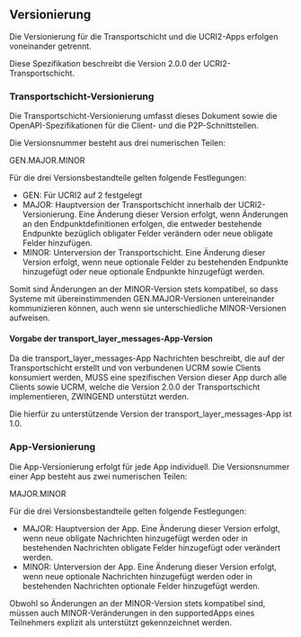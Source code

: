 ## Versionierung
Die Versionierung für die Transportschicht und die UCRI2-Apps erfolgen voneinander getrennt.

Diese Spezifikation beschreibt die Version 2.0.0 der UCRI2-Transportschicht.

### Transportschicht-Versionierung
Die Transportschicht-Versionierung umfasst dieses Dokument sowie die OpenAPI-Spezifikationen für die Client- und die P2P-Schnittstellen.

Die Versionsnummer besteht aus drei numerischen Teilen:

GEN.MAJOR.MINOR

Für die drei Versionsbestandteile gelten folgende Festlegungen:
- GEN: Für UCRI2 auf 2 festgelegt
- MAJOR: Hauptversion der Transportschicht innerhalb der UCRI2-Versionierung. Eine Änderung dieser Version erfolgt, wenn Änderungen an den Endpunktdefinitionen erfolgen, die entweder bestehende Endpunkte bezüglich obligater Felder verändern oder neue obligate Felder hinzufügen.
- MINOR: Unterversion der Transportschicht. Eine Änderung dieser Version erfolgt, wenn neue optionale Felder zu bestehenden Endpunkte hinzugefügt oder neue optionale Endpunkte hinzugefügt werden.

Somit sind Änderungen an der MINOR-Version stets kompatibel, so dass Systeme mit übereinstimmenden GEN.MAJOR-Versionen untereinander kommunizieren können, auch wenn sie unterschiedliche MINOR-Versionen aufweisen.

#### Vorgabe der transport_layer_messages-App-Version
Da die transport_layer_messages-App Nachrichten beschreibt, die auf der Transportschicht erstellt und von verbundenen UCRM sowie Clients konsumiert werden, MUSS eine spezifischen Version dieser App durch alle Clients sowie UCRM, welche die Version 2.0.0 der Transportschicht implementieren, ZWINGEND unterstützt werden.

Die hierfür zu unterstützende Version der transport_layer_messages-App ist 1.0.

### App-Versionierung
Die App-Versionierung erfolgt für jede App individuell. Die Versionsnummer einer App besteht aus zwei numerischen Teilen:

MAJOR.MINOR

Für die drei Versionsbestandteile gelten folgende Festlegungen:
- MAJOR: Hauptversion der App. Eine Änderung dieser Version erfolgt, wenn neue obligate Nachrichten hinzugefügt werden oder in bestehenden Nachrichten obligate Felder hinzugefügt oder verändert werden.
- MINOR: Unterversion der App. Eine Änderung dieser Version erfolgt, wenn neue optionale Nachrichten hinzugefügt werden oder in bestehenden Nachrichten optionale Felder hinzugefügt werden.

Obwohl so Änderungen an der MINOR-Version stets kompatibel sind, müssen auch MINOR-Veränderungen in den supportedApps eines Teilnehmers explizit als unterstützt gekennzeichnet werden.